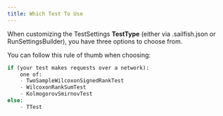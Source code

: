 ```yaml
---
title: Which Test To Use
---
```


When customizing the TestSettings **TestType** (either via .sailfish.json or RunSettingsBuilder), you have three options to choose from.

You can follow this rule of thumb when choosing:

```python
if (your test makes requests over a network):
    one of:
    - TwoSampleWilcoxonSignedRankTest
    - WilcoxonRankSumTest
    - KolmogorovSmirnovTest
else:
    - TTest
